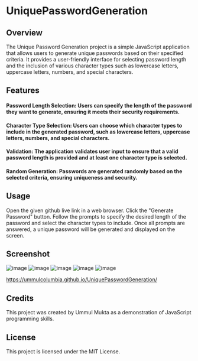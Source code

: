 # UniquePasswordGeneration
## Overview
The Unique Password Generation project is a simple JavaScript application that allows users to generate unique passwords based on their specified criteria. It provides a user-friendly interface for selecting password length and the inclusion of various character types such as lowercase letters, uppercase letters, numbers, and special characters.

## Features
#### Password Length Selection: Users can specify the length of the password they want to generate, ensuring it meets their security requirements.
#### Character Type Selection: Users can choose which character types to include in the generated password, such as lowercase letters, uppercase letters, numbers, and special characters.
#### Validation: The application validates user input to ensure that a valid password length is provided and at least one character type is selected.
#### Random Generation: Passwords are generated randomly based on the selected criteria, ensuring uniqueness and security.
## Usage
Open the given github live link in a web browser.
Click the "Generate Password" button.
Follow the prompts to specify the desired length of the password and select the character types to include.
Once all prompts are answered, a unique password will be generated and displayed on the screen.

## Screenshot
![image](https://github.com/UmmulColumbia/UniquePasswordGeneration/assets/156148729/55e68558-e82a-40e5-9ff6-19b12226a513)
![image](https://github.com/UmmulColumbia/UniquePasswordGeneration/assets/156148729/88102147-be9a-4b31-a3a8-82c6c0b8a358)
![image](https://github.com/UmmulColumbia/UniquePasswordGeneration/assets/156148729/8a62a653-cd12-41c2-a387-96d2a4395d0c)
![image](https://github.com/UmmulColumbia/UniquePasswordGeneration/assets/156148729/4a97baf3-9068-4389-bd6e-8bbdf5d5cbe2)
![image](https://github.com/UmmulColumbia/UniquePasswordGeneration/assets/156148729/80c9c276-e745-4ea0-b08e-74762c5d4a0c)

https://ummulcolumbia.github.io/UniquePasswordGeneration/


## Credits
This project was created by Ummul Mukta as a demonstration of JavaScript programming skills.

## License
This project is licensed under the MIT License.

